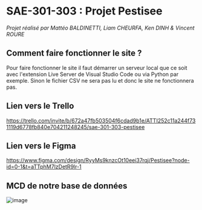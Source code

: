 # SAE-301-303 : Projet Pestisee

*Projet réalisé par Mattéo BALDINETTI, Liam CHEURFA, Ken DINH & Vincent ROURE*

## Comment faire fonctionner le site ?

Pour faire fonctionner le site il faut démarrer un serveur local que ce soit avec l'extension Live Server de Visual Studio Code ou via Python par exemple.
Sinon le fichier CSV ne sera pas lu et donc le site ne fonctionnera pas.

## Lien vers le Trello

https://trello.com/invite/b/672a47fb503504f6cdad9b1e/ATTI252c11a244f731119d6778fb840e704211248245/sae-301-303-pestisee

## Lien vers le Figma

https://www.figma.com/design/RyyMs9knzcOt10eei37rqj/Pestisee?node-id=0-1&t=aTTphM7lzDetR9lr-1

## MCD de notre base de données

![image](https://github.com/user-attachments/assets/078250ed-e687-4e74-826b-6d642a10b712)
